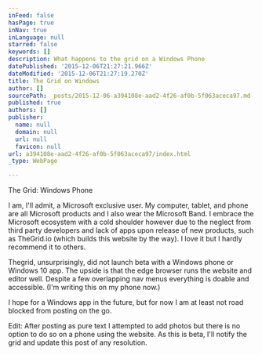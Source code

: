 ```yaml
---
inFeed: false
hasPage: true
inNav: true
inLanguage: null
starred: false
keywords: []
description: What happens to the grid on a Windows Phone
datePublished: '2015-12-06T21:27:21.966Z'
dateModified: '2015-12-06T21:27:19.270Z'
title: The Grid on Windows
author: []
sourcePath: _posts/2015-12-06-a394108e-aad2-4f26-af0b-5f063aceca97.md
published: true
authors: []
publisher:
  name: null
  domain: null
  url: null
  favicon: null
url: a394108e-aad2-4f26-af0b-5f063aceca97/index.html
_type: WebPage

---
```

The Grid: Windows Phone

I am, I'll admit, a Microsoft exclusive user. My computer, tablet, and phone are all Microsoft products and I also wear the Microsoft Band. I embrace the Microsoft ecosystem with a cold shoulder however due to the neglect from third party developers and lack of apps upon release of new products, such as TheGrid.io (which builds this website by the way). I love it but I hardly recommend it to others. 

Thegrid, unsurprisingly, did not launch beta with a Windows phone or Windows 10 app. The upside is that the edge browser runs the website and editor well. Despite a few overlapping nav menus everything is doable and accessible. (I'm writing this on my phone now.) 

I hope for a Windows app in the future, but for now I am at least not road blocked from posting on the go.

Edit: After posting as pure text I attempted to add photos but there is no option to do so on a phone using the website. As this is beta, I'll notify the grid and update this post of any resolution.
